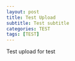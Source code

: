 ```yaml
---
layout: post
title: Test Upload
subtitle: Test subtitle
categories: TEST
tags: [TEST]
---
```


Test upload for test